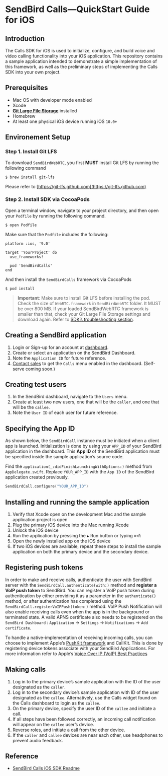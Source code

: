 # SendBird Calls—QuickStart Guide for iOS


## Introduction

The Calls SDK for iOS is used to initialize, configure, and build voice and video calling functionality into your iOS application. This repository contains a sample application intended to demonstrate a simple implementation of this framework, as well as the preliminary steps of implementing the Calls SDK into your own project. 

## Prerequisites
- Mac OS with developer mode enabled
- Xcode
- **[Git Large File Storage](https://git-lfs.github.com/)** installed
- Homebrew
- At least one physical iOS device running iOS `10.0+`

## Environement Setup

### Step 1. Install Git LFS
 
To download `SendBirdWebRTC`, you first **MUST** install Git LFS by running the following command
```
$ brew install git-lfs
```
Please refer to [https://git-lfs.github.com](https://git-lfs.github.com)
 
### Step 2. Install SDK via CocoaPods
Open a terminal window, navigate to your project directory, and then open your `Podfile` by running the following command.
```
$ open Podfile
```
Make sure that the `Podfile` includes the following:
```
platform :ios, '9.0'
 
target 'YourProject' do
  use_frameworks!
 
  pod 'SendBirdCalls'
end
```
And then install the `SendBirdCalls` framework via CocoaPods
```
$ pod install
```
> **Important**: Make sure to install Git LFS before installing the pod. Check the size of `WebRTC.framework` in `SendBirdWebRTC` folder. It MUST be over 800 MB. If your loaded SendBirdWebRTC framework is smaller than that, check your Git Large File Storage settings and download again. Refer to [SDK’s troubleshooting section](https://github.com/sendbird/sendbird-calls-ios/blob/master/README.md#library-not-loaded-webrtcframework).


## Creating a SendBird application

 1. Login or Sign-up for an account at [dashboard](https://dashboard.sendbird.com).
 2. Create or select an application on the SendBird Dashboard.
 3. Note the `Application ID` for future reference.
 4. [Contact sales](https://sendbird.com/contact-sales) to get the `Calls` menu enabled in the dashboard. (Self-serve coming soon.)

## Creating test users

 1. In the SendBird dashboard, navigate to the `Users` menu.
 2. Create at least two new users, one that will be the `caller`, and one that will be the `callee`.
 3. Note the `User ID` of each user for future reference.


## Specifying the App ID
As shown below, the `SendBirdCall` instance must be initiated when a client app is launched. Initialization is done by using your `APP_ID` of your SendBird application in the dashboard. This **App ID** of the SendBird application must be specified inside the sample application’s source code.

Find the `application(_:didFinishLaunchingWithOptions:)` method from `AppDelegate.swift`. Replace `YOUR_APP_ID` with the `App ID` of the SendBird application created previously.
 
```Swift
SendBirdCall.configure("YOUR_APP_ID")
```
 
## Installing and running the sample application

 1. Verify that Xcode open on the development Mac and the sample application project is open
 2. Plug the primary iOS device into the Mac running Xcode
 3. Unlock the iOS device 
 4. Run the application by pressing the **`▶`** Run button or typing `⌘+R`
 5. Open the newly installed app on the iOS device
 6. If two iOS devices are available, repeat these steps to install the sample application on both the primary device and the secondary device.

## Registering push tokens
In order to make and receive calls, authenticate the user with SendBird server with the `SendBirdCall.authenticate(with:)` method and **register a VoIP push token** to SendBird. You can register a VoIP push token during authentication by either providing it as a parameter in the `authenticate()` method, or after authentication has completed using the `SendBirdCall.registerVoIPPush(token:)` method. VoIP Push Notification will also enable receiving calls even when the app is in the background or terminated state. A valid APNS certificate also needs to be registered on the `SendBird Dashboard` : `Application` → `Settings` → `Notifications` → `Add certificate`.

To handle a native-implementation of receiving incoming calls, you can choose to implement Apple’s [PushKit framework](https://developer.apple.com/documentation/pushkit) and CallKit. This is done by registering device tokens associate with your SendBird Applications. For more information refer to Apple’s [Voice Over IP (VoIP) Best Practices
](https://developer.apple.com/library/archive/documentation/Performance/Conceptual/EnergyGuide-iOS/OptimizeVoIP.html)

## Making calls

 1. Log in to the primary device’s sample application with the ID of the user designated as the `caller`.
 2. Log in to the secondary device’s sample application with ID of the user designated as the `callee`.  Alternatively, use the Calls widget found on the Calls dashboard to login as the `callee`.
 3. On the primary device, specify the user ID of the `callee` and initiate a call.
 4. If all steps have been followed correctly, an incoming call notification will appear on the `callee` user’s device.
 5. Reverse roles, and initiate a call from the other device.
 6. If the `caller` and `callee` devices are near each other, use headphones to prevent audio feedback.

## Reference

 - [SendBird Calls iOS SDK Readme](https://github.com/sendbird/sendbird-calls-ios/blob/master/README.md)
